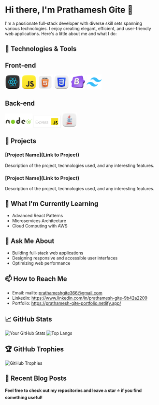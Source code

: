 # Hi there, I'm Prathamesh Gite 👋

I'm a passionate full-stack developer with diverse skill sets spanning various technologies. I enjoy creating elegant, efficient, and user-friendly web applications. Here's a little about me and what I do:

## 🔧 Technologies & Tools
<div align="left">
  <h2>Front-end</h2>
  <img src="https://github.com/Pratham1514/Pratham1514/blob/main/images/react.webp" width="50" />
  <img src="https://github.com/Pratham1514/Pratham1514/blob/main/images/js.webp" width="50" />
  <img src="https://github.com/Pratham1514/Pratham1514/blob/main/images/html.gif" width="50" />
  <img src="https://github.com/Pratham1514/Pratham1514/blob/main/images/css.gif" width="50" />
  <img src="https://github.com/Pratham1514/Pratham1514/blob/main/images/bootstrap.webp" width="50" />
  <img src="https://github.com/Pratham1514/Pratham1514/blob/main/images/Tailwind%20CSS.png" width="50" />
  <h2>Back-end</h2>
  <img src="https://github.com/Pratham1514/Pratham1514/blob/main/images/node.gif" width="90" />
  <img src="https://github.com/Pratham1514/Pratham1514/blob/main/images/ExpressJS-logo.png" width="90" />
  <img src="https://github.com/Pratham1514/Pratham1514/blob/main/images/java.gif" width="50" />
</div>

## 🚀 Projects
### [Project Name](Link to Project)
Description of the project, technologies used, and any interesting features.

### [Project Name](Link to Project)
Description of the project, technologies used, and any interesting features.

## 🌱 What I'm Currently Learning
- Advanced React Patterns
- Microservices Architecture
- Cloud Computing with AWS

## 💬 Ask Me About
- Building full-stack web applications
- Designing responsive and accessible user interfaces
- Optimizing web performance

## 📫 How to Reach Me
- Email: mailto:prathameshgite366@gmail.com
- LinkedIn: https://www.linkedin.com/in/prathamesh-gite-9b42a2209
- Portfolio: https://prathamesh-gite-portfolio.netlify.app/

## 📈 GitHub Stats
![Your GitHub Stats](https://github-readme-stats.vercel.app/api?username=Pratham1514&show_icons=true&theme=radical)
![Top Langs](https://github-readme-stats.vercel.app/api/top-langs/?username=Pratham1514&layout=compact&theme=radical)

## 🏆 GitHub Trophies
![GitHub Trophies](https://github-profile-trophy.vercel.app/?username=Pratham1514&theme=radical)

## 📄 Recent Blog Posts
<!-- BLOG-POST-LIST:START -->
<!-- BLOG-POST-LIST:END -->

**Feel free to check out my repositories and leave a star ⭐ if you find something useful!**
